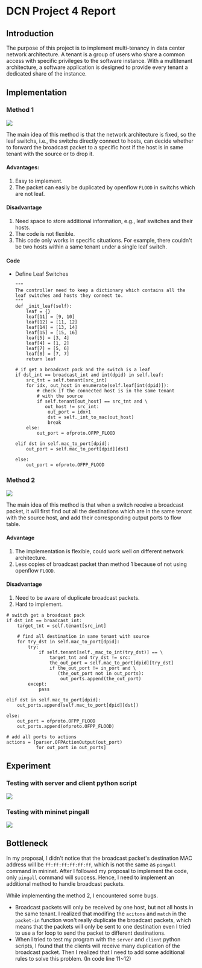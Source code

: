 # DCN Project 4 Report

## Introduction
The purpose of this project is to implement multi-tenancy in data center network architecture.
A tenant is a group of users who share a common access with specific privileges to the software instance. With a multitenant architecture, a software application is designed to provide every tenant a dedicated share of the instance.

## Implementation
### Method 1
![](https://i.imgur.com/v8A7ghp.png)

The main idea of this method is that the network architecture is fixed, so the leaf switchs, i.e., the switchs directly connect to hosts, can decide whether to forward the broadcast packet to a specific host if the host is in same tenant with the source or to drop it.

#### Advantages:
1. Easy to implement.
2. The packet can easily be duplicated by openflow `FLOOD` in switchs which are not leaf.
#### Disadvantage
1. Need space to store additional information, e.g., leaf switches and their hosts.
2. The code is not flexible.
3. This code only works in specific situations. For example, there couldn't be two hosts within a same tenant under a single leaf switch.

#### Code
+ Define Leaf Switches
    ```python=
    """
    The controller need to keep a dictionary which contains all the
    leaf switches and hosts they connect to.
    """
    def _init_leaf(self):
        leaf = {}
        leaf[11] = [9, 10]
        leaf[12] = [11, 12]
        leaf[14] = [13, 14]
        leaf[15] = [15, 16]
        leaf[5] = [3, 4]
        leaf[4] = [1, 2]
        leaf[7] = [5, 6]
        leaf[8] = [7, 7]
        return leaf
    ```

    ```python=
    # if get a broadcast pack and the switch is a leaf
    if dst_int == broadcast_int and int(dpid) in self.leaf:
        src_tnt = self.tenant[src_int]
        for idx, out_host in enumerate(self.leaf[int(dpid)]):
            # check if the connected host is in the same tenant
            # with the source
            if self.tenant[out_host] == src_tnt and \
               out_host != src_int:
                out_port = idx+1
                dst = self._int_to_mac(out_host)
                break
        else:
            out_port = ofproto.OFPP_FLOOD

    elif dst in self.mac_to_port[dpid]:
        out_port = self.mac_to_port[dpid][dst]     

    else:
        out_port = ofproto.OFPP_FLOOD

    ```

### Method 2
![](https://i.imgur.com/wWEapbu.png)

The main idea of this method is that when a switch receive a broadcast packet, it will first find out all the destinations which are in the same tenant with the source host, and add their corresponding output ports to flow table.  

#### Advantage
1. The implementation is flexible, could work well on different network architecture.
2. Less copies of broadcast packet than method 1 because of not using openflow `FLOOD`.

#### Disadvantage
1. Need to be aware of duplicate broadcast packets.
2. Hard to implement.
```python=
# switch get a broadcast pack
if dst_int == broadcast_int:
    target_tnt = self.tenant[src_int]
    
    # find all destination in same tenant with source
    for try_dst in self.mac_to_port[dpid]:
        try:
            if self.tenant[self._mac_to_int(try_dst)] == \
                target_tnt and try_dst != src:
                the_out_port = self.mac_to_port[dpid][try_dst]
                if the_out_port != in_port and \
                   (the_out_port not in out_ports):
                    out_ports.append(the_out_port)
        except:
            pass
            
elif dst in self.mac_to_port[dpid]:
    out_ports.append(self.mac_to_port[dpid][dst])      

else:
    out_port = ofproto.OFPP_FLOOD
    out_ports.append(ofproto.OFPP_FLOOD)

# add all ports to actions
actions = [parser.OFPActionOutput(out_port) 
           for out_port in out_ports]

```

## Experiment
### Testing with server and client python script
![](https://i.imgur.com/keD2s7T.png)

### Testing with mininet pingall
![](https://i.imgur.com/lqqodRP.png)

## Bottleneck
In my proposal, I didn't notice that the broadcast packet's destination MAC address will be `ff:ff:ff:ff:ff:ff`, which is not the same as `pingall` command in mininet. After I followed my proposal to implement the code, only `pingall` command will success. Hence, I need to implement an additional method to handle broadcast packets.

While implementing the method 2, I encountered some bugs.
+ Broadcast packets will only be received by one host, but not all hosts in the same tenant. I realized that modifing the `acitons` and `match` in the `packet-in` function won't really duplicate the broadcast packets, which means that the packets will only be sent to one destination even I tried to use a for loop to send the packet to different destinations.
+ When I tried to test my program with the `server` and `client` python scripts, I found that the clients will receive many duplication of the broadcast packet. Then I realized that I need to add some additional rules to solve this problem. (In code line 11~12)
